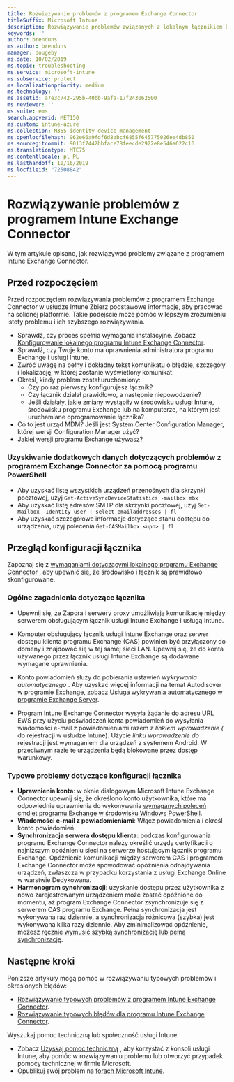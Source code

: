 ```yaml
---
title: Rozwiązywanie problemów z programem Exchange Connector
titleSuffix: Microsoft Intune
description: Rozwiązywanie problemów związanych z lokalnym łącznikiem Exchange Connector usługi Intune.
keywords: ''
author: brenduns
ms.author: brenduns
manager: dougeby
ms.date: 10/02/2019
ms.topic: troubleshooting
ms.service: microsoft-intune
ms.subservice: protect
ms.localizationpriority: medium
ms.technology: ''
ms.assetid: a7e3c742-295b-40bb-9afa-17f243062500
ms.reviewer: ''
ms.suite: ems
search.appverid: MET150
ms.custom: intune-azure
ms.collection: M365-identity-device-management
ms.openlocfilehash: 962e66a9fdf6d8abcf6855f645775026ee4db850
ms.sourcegitcommit: 9013f7442bbface78feecde2922e8e546a622c16
ms.translationtype: MTE75
ms.contentlocale: pl-PL
ms.lasthandoff: 10/16/2019
ms.locfileid: "72508842"
---
```

# <a name="troubleshoot-the-intune-exchange-connector"></a>Rozwiązywanie problemów z programem Intune Exchange Connector

W tym artykule opisano, jak rozwiązywać problemy związane z programem Intune Exchange Connector.

## <a name="before-you-start"></a>Przed rozpoczęciem

Przed rozpoczęciem rozwiązywania problemów z programem Exchange Connector w usłudze Intune Zbierz podstawowe informacje, aby pracować na solidnej platformie. Takie podejście może pomóc w lepszym zrozumieniu istoty problemu i ich szybszego rozwiązywania.

- Sprawdź, czy proces spełnia wymagania instalacyjne. Zobacz [Konfigurowanie lokalnego programu Intune Exchange Connector](exchange-connector-install.md).
- Sprawdź, czy Twoje konto ma uprawnienia administratora programu Exchange i usługi Intune.
- Zwróć uwagę na pełny i dokładny tekst komunikatu o błędzie, szczegóły i lokalizację, w której zostanie wyświetlony komunikat.
- Określ, kiedy problem został uruchomiony: 
  - Czy po raz pierwszy konfigurujesz łącznik? 
  - Czy łącznik działał prawidłowo, a następnie niepowodzenie?
  - Jeśli działały, jakie zmiany wystąpiły w środowisku usługi Intune, środowisku programu Exchange lub na komputerze, na którym jest uruchamiane oprogramowanie łącznika?
- Co to jest urząd MDM? Jeśli jest System Center Configuration Manager, której wersji Configuration Manager użyć?
- Jakiej wersji programu Exchange używasz?

### <a name="use-powershell-to-get-more-data-on-exchange-connector-issues"></a>Uzyskiwanie dodatkowych danych dotyczących problemów z programem Exchange Connector za pomocą programu PowerShell

- Aby uzyskać listę wszystkich urządzeń przenośnych dla skrzynki pocztowej, użyj `Get-ActiveSyncDeviceStatistics -mailbox mbx`
- Aby uzyskać listę adresów SMTP dla skrzynki pocztowej, użyj `Get-Mailbox -Identity user | select emailaddresses | fl`
- Aby uzyskać szczegółowe informacje dotyczące stanu dostępu do urządzenia, użyj polecenia `Get-CASMailbox <upn> | fl`

## <a name="review-the-connector-configuration"></a>Przegląd konfiguracji łącznika

Zapoznaj się z [wymaganiami dotyczącymi lokalnego programu Exchange Connector](exchange-connector-install.md#intune-exchange-connector-requirements) , aby upewnić się, że środowisko i łącznik są prawidłowo skonfigurowane. 

### <a name="general-considerations-for-the-connector"></a>Ogólne zagadnienia dotyczące łącznika

- Upewnij się, że Zapora i serwery proxy umożliwiają komunikację między serwerem obsługującym łącznik usługi Intune Exchange i usługą Intune.

- Komputer obsługujący łącznik usługi Intune Exchange oraz serwer dostępu klienta programu Exchange (CAS) powinien być przyłączony do domeny i znajdować się w tej samej sieci LAN. Upewnij się, że do konta używanego przez łącznik usługi Intune Exchange są dodawane wymagane uprawnienia.

- Konto powiadomień służy do pobierania ustawień *wykrywania automatycznego* . Aby uzyskać więcej informacji na temat Autodisover w programie Exchange, zobacz [Usługa wykrywania automatycznego w programie Exchange Server](https://docs.microsoft.com/exchange/architecture/client-access/autodiscover?view=exchserver-2016).

- Program Intune Exchange Connector wysyła żądanie do adresu URL EWS przy użyciu poświadczeń konta powiadomień do wysyłania wiadomości e-mail z powiadomieniami razem *z linkiem wprowadzenie (* do rejestracji w usłudze Intune). Użycie *linku wprowadzenie do* rejestracji jest wymaganiem dla urządzeń z systemem Android. W przeciwnym razie te urządzenia będą blokowane przez dostęp warunkowy.

### <a name="common-issues-for-connector-configurations"></a>Typowe problemy dotyczące konfiguracji łącznika

- **Uprawnienia konta**: w oknie dialogowym Microsoft Intune Exchange Connector upewnij się, że określono konto użytkownika, które ma odpowiednie uprawnienia do wykonywania [wymaganych poleceń cmdlet programu Exchange w środowisku Windows PowerShell](exchange-connector-install.md#exchange-cmdlet-requirements).
- **Wiadomości e-mail z powiadomieniami**: Włącz powiadomienia i określ konto powiadomień.
- **Synchronizacja serwera dostępu klienta**: podczas konfigurowania programu Exchange Connector należy określić urzędy certyfikacji o najniższym opóźnieniu sieci na serwerze hostującym łącznik programu Exchange. Opóźnienie komunikacji między serwerem CAS i programem Exchange Connector może spowodować opóźnienia odnajdywania urządzeń, zwłaszcza w przypadku korzystania z usługi Exchange Online w warstwie Dedykowana.
- **Harmonogram synchronizacji**: uzyskanie dostępu przez użytkownika z nowo zarejestrowanym urządzeniem może zostać opóźnione do momentu, aż program Exchange Connector zsynchronizuje się z serwerem CAS programu Exchange. Pełna synchronizacja jest wykonywana raz dziennie, a synchronizacja różnicowa (szybka) jest wykonywana kilka razy dziennie. Aby zminimalizować opóźnienie, możesz [ręcznie wymusić szybką synchronizację lub pełną synchronizację](exchange-connector-install.md#manually-force-a-quick-sync-or-full-sync).

## <a name="next-steps"></a>Następne kroki
Poniższe artykuły mogą pomóc w rozwiązywaniu typowych problemów i określonych błędów:

- [Rozwiązywanie typowych problemów z programem Intune Exchange Connector](troubleshoot-exchange-connector-common-problems.md).
- [Rozwiązywanie typowych błędów dla programu Intune Exchange Connector](troubleshoot-exchange-connector-common-errors.md).

Wyszukaj pomoc techniczną lub społeczność usługi Intune:

- Zobacz [Uzyskaj pomoc techniczną](../fundamentals/get-support.md) , aby korzystać z konsoli usługi Intune, aby pomóc w rozwiązywaniu problemu lub otworzyć przypadek pomocy technicznej w firmie Microsoft. 
- Opublikuj swój problem na [forach Microsoft Intune](https://social.technet.microsoft.com/Forums/en-US/home?forum=microsoftintuneprod).  
